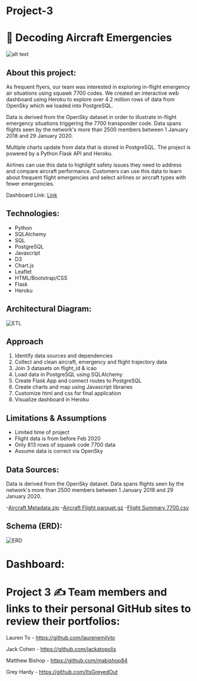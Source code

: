# Project-3

# 🧐 Decoding Aircraft Emergencies

![alt text](http://github.com/itsgreyedout/project-3/blob/master/images/airplane.jpg?raw=true)

## About this project:
As frequent flyers, our team was interested in exploring in-flight emergency air situations using squawk 7700 codes. We created an interactive web dashboard using Heroku to explore over 4.2 million rows of data from OpenSky which we loaded into PostgreSQL. 

Data is derived from the OpenSky dataset in order to illustrate in-flight emergency situations triggering the 7700 transponder code. Data spans flights seen by the network's more than 2500 members between 1 January 2018 and 29 January 2020.

Multiple charts update from data that is stored in PostgreSQL. The project is powered by a Python Flask API and Heroku. 

Airlines can use this data to highlight safety issues they need to address and compare aircraft performance. Customers can use this data to learn about frequent flight emergencies and select airlines or aircraft types with fewer emergencies. 

Dashboard Link: [Link](https://gtdsproject3aircraftdata.herokuapp.com/)

## Technologies:
- Python
- SQLAlchemy
- SQL
- PostgreSQL
- Javascript
- D3
- Chart.js
- Leaflet
- HTML/Bootstrap/CSS
- Flask
- Heroku


## Architectural Diagram:
![ETL](https://github.com/ItsGreyedOut/Project-3/blob/master/images/airplane_etl_diagram.png)

## Approach
1. Identify data sources and dependencies
2. Collect and clean aircraft, emergency and flight trajectory data
3. Join 3 datasets on flight_id & icao
4. Load data in PostgreSQL using SQLAlchemy
5. Create Flask App and connect routes to PostgreSQL
6. Create charts and map using Javascript libraries
7. Customize html and css for final application
8. Visualize dashboard in Heroku

## Limitations & Assumptions
- Limited time of project
- Flight data is from before Feb 2020
- Only 813 rows of squawk code 7700 data
- Assume data is correct via OpenSky


## Data Sources:
Data is derived from the OpenSky dataset. Data spans flights seen by the network's more than 2500 members between 1 January 2018 and 29 January 2020.

-[Aircraft Metadata zip](https://opensky-network.org/datasets/metadata/)
-[Aircraft Flight parquet.gz](https://zenodo.org/record/3937483#.YVYFBUbMIdV)
-[Flight Summary 7700.csv](https://zenodo.org/record/3937483#.YVYFBUbMIdV) 

## Schema (ERD): 
![ERD](https://github.com/ItsGreyedOut/Project-3/blob/master/images/ERD.png)

# Dashboard: 


# Project 3 ✍️ Team members and links to their personal GitHub sites to review their portfolios:

Lauren To -  https://github.com/laurenemilyto

Jack Cohen -  https://github.com/jackatopolis

Matthew Bishop - https://github.com/mabishop84

Grey Hardy -  https://github.com/ItsGreyedOut
